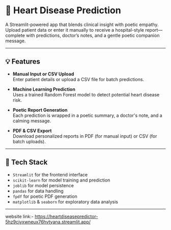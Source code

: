 # 🏥 Heart Disease Prediction 

A Streamlit-powered app that blends clinical insight with poetic empathy. Upload patient data or enter it manually to receive a hospital-style report—complete with predictions, doctor’s notes, and a gentle poetic companion message.

---

## 💡 Features

- **Manual Input or CSV Upload**  
  Enter patient details or upload a CSV file for batch predictions.

- **Machine Learning Prediction**  
  Uses a trained Random Forest model to detect potential heart disease risk.

- **Poetic Report Generation**  
  Each prediction is wrapped in a poetic summary, a doctor's note, and a calming message.

- **PDF & CSV Export**  
  Download personalized reports in PDF (for manual input) or CSV (for batch uploads).

---

## 🧠 Tech Stack

- `Streamlit` for the frontend interface  
- `scikit-learn` for model training and prediction  
- `joblib` for model persistence  
- `pandas` for data handling  
- `fpdf` for poetic PDF generation  
- `matplotlib` & `seaborn` for exploratory data analysis

---

website link:- https://heartdiseasepredictor-5hz9cjyxwneux76hvtyana.streamlit.app/

